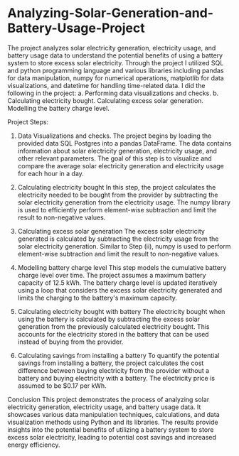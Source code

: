 # Analyzing-Solar-Generation-and-Battery-Usage-Project
The project analyzes solar electricity generation, electricity usage, and battery usage data to understand the potential benefits of using a battery system to store excess solar electricity. Through the project I utilized SQL and python programming language and various libraries including pandas for data manipulation, numpy for numerical operations, matplotlib for data visualizations, and datetime for handling time-related data. 
I did the following in the project:
   a. Performing data visualizations and checks.
   b. Calculating electricity bought. 
   Calculating excess solar generation.
   Modelling the battery charge level.

Project Steps:
1. Data Visualizations and checks.
The project begins by loading the provided data SQL Postgres into a pandas DataFrame. The data contains information about solar electricity generation, electricity usage, and other relevant parameters. The goal of this step is to visualize and compare the average solar electricity generation and electricity usage for each hour in a day.

2. Calculating electricity bought
In this step, the project calculates the electricity needed to be bought from the provider by subtracting the solar electricity generation from the electricity usage. The numpy library is used to efficiently perform element-wise subtraction and limit the result to non-negative values.

3. Calculating excess solar generation
The excess solar electricity generated is calculated by subtracting the electricity usage from the solar electricity generation. Similar to Step (ii), numpy is used to perform element-wise subtraction and limit the result to non-negative values.

4. Modelling battery charge level
This step models the cumulative battery charge level over time. The project assumes a maximum battery capacity of 12.5 kWh. The battery charge level is updated iteratively using a loop that considers the excess solar electricity generated and limits the charging to the battery's maximum capacity.

5. Calculating electricity bought with battery
The electricity bought when using the battery is calculated by subtracting the excess solar generation from the previously calculated electricity bought. This accounts for the electricity stored in the battery that can be used instead of buying from the provider.

6. Calculating savings from installing a battery
To quantify the potential savings from installing a battery, the project calculates the cost difference between buying electricity from the provider without a battery and buying electricity with a battery. The electricity price is assumed to be $0.17 per kWh.

Conclusion
This project demonstrates the process of analyzing solar electricity generation, electricity usage, and battery usage data. It showcases various data manipulation techniques, calculations, and data visualization methods using Python and its libraries. The results provide insights into the potential benefits of utilizing a battery system to store excess solar electricity, leading to potential cost savings and increased energy efficiency.

